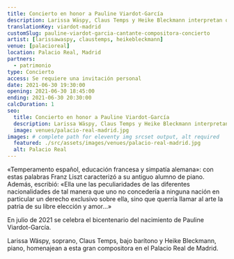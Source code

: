 ```yaml
---
title: Concierto en honor a Pauline Viardot-García
description: Larissa Wäspy, Claus Temps y Heike Bleckmann interpretan obras de Pauline Viardot-García en el Palacio Real de Madrid.
translationKey: viardot-madrid
customSlug: pauline-viardot-garcia-cantante-compositora-concierto
artist: [larissawaspy, claustemps, heikebleckmann]
venue: [palacioreal]
location: Palacio Real, Madrid
partners:
  - patrimonio
type: Concierto
access: Se requiere una invitación personal
date: 2021-06-30 19:30:00
opening: 2021-06-30 18:45:00
ending: 2021-06-30 20:30:00
calcDuration: 1
seo:
  title: Concierto en honor a Pauline Viardot-García
  description: Larissa Wäspy, Claus Temps y Heike Bleckmann interpretan obras de Pauline Viardot-García en el Palacio Real de Madrid.
  image: venues/palacio-real-madrid.jpg
images: # complete path for eleventy img srcset output, alt required
  featured: ./src/assets/images/venues/palacio-real-madrid.jpg
  alt: Palacio Real
---
```


«Temperamento español, educación francesa y simpatía alemana»: con estas palabras Franz Liszt caracterizó a su antiguo alumno de piano. Además, escribió: «Ella une las peculiaridades de las diferentes nacionalidades de tal manera que uno no concedería a ninguna nación en particular un derecho exclusivo sobre ella, sino que querría llamar al arte la patria de su libre elección y amor…»

En julio de 2021 se celebra el bicentenario del nacimiento de Pauline Viardot-García.

Larissa Wäspy, soprano, Claus Temps, bajo barítono y Heike Bleckmann, piano, homenajean a esta gran compositora en el Palacio Real de Madrid.
